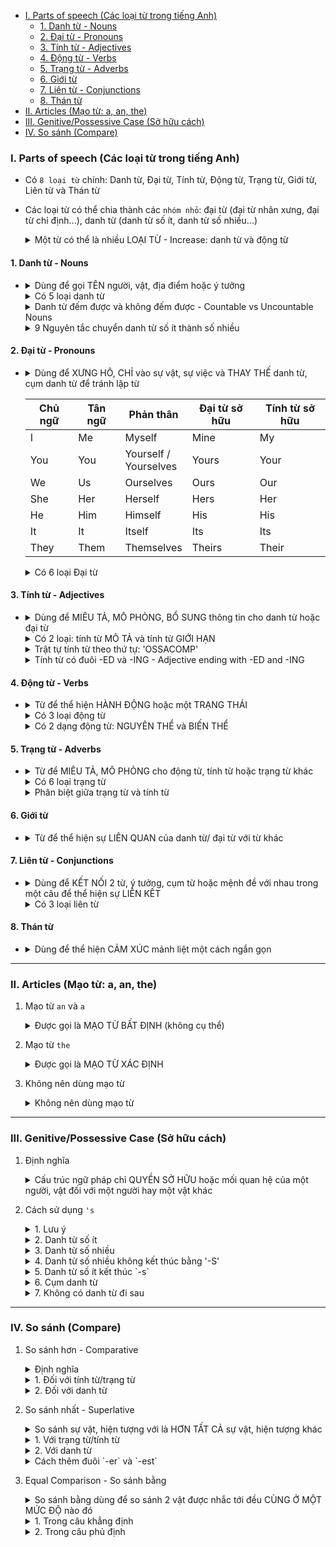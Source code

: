 - [I. Parts of speech (Các loại từ trong tiếng Anh)](#i-parts-of-speech-các-loại-từ-trong-tiếng-anh)
  - [1. Danh từ - Nouns](#1-danh-từ---nouns)
  - [2. Đại từ - Pronouns](#2-đại-từ---pronouns)
  - [3. Tính từ - Adjectives](#3-tính-từ---adjectives)
  - [4. Động từ - Verbs](#4-động-từ---verbs)
  - [5. Trạng từ - Adverbs](#5-trạng-từ---adverbs)
  - [6. Giới từ](#6-giới-từ)
  - [7. Liên từ - Conjunctions](#7-liên-từ---conjunctions)
  - [8. Thán từ](#8-thán-từ)
- [II. Articles (Mạo từ: a, an, the)](#ii-articles-mạo-từ-a-an-the)
- [III. Genitive/Possessive Case (Sở hữu cách)](#iii-genitivepossessive-case-sở-hữu-cách)
- [IV. So sánh (Compare)](#iv-so-sánh-compare)

### I. Parts of speech (Các loại từ trong tiếng Anh)

- Có `8 loại từ` chính: Danh từ, Đại từ, Tính từ, Động từ, Trạng từ, Giới từ, Liên từ và Thán từ
- Các loại từ có thể chia thành các `nhóm nhỏ`: đại từ (đại từ nhân xưng, đại từ chỉ định...), danh từ (danh từ số ít, danh từ số nhiều...)

    <details>
    <summary>Một từ có thể là nhiều LOẠI TỪ - Increase: danh từ và động từ</summary><p>

    - Price **inscreased**        - Động từ      
    - An **increase** in sales    - Danh từ
    </details>

#### 1. Danh từ - Nouns
- 
    <details>
    <summary>Dùng để gọi TÊN người, vật, địa điểm hoặc ý tưởng</summary><p>

    *Chi, Nam, Hanoi, London, target, tennis ball, golf player...*

    - **Nam** is a **volleyball player**
    - Is **London** a place for extreme **sports**?
    - I must hit the **target** to win the **game**
    </details>

    <details>
    <summary>Có 5 loại danh từ</summary><p>

    1. Danh từ kép - Compound nouns
        <details>
        <summary>Khác với danh từ đơn (chỉ có 1 từ), danh từ kép có "2 TỪ" ghép lại với nhau</summary><p>

        - *Danh từ kép có thể là:*
          + `1 từ ghép`: internship, haircut...
          + `2 từ đơn`: tuition fees, world peace...
          + `Từ nối bởi dấu '-'`: son-in-law...        

            Great! I got an **internship** in my favorite company       
            She working hard to pay her **tuition fees**        
            My **son-in-law** is a professor        
        </details>

    2. Danh từ cụ thể - Concrete nouns
        <details>
        <summary>Những từ HỮU HÌNH, có thể cầm nắm, nhìn thấy được</summary><p>

        - *book, board, room, table, box, dormitory, house...*            

            Nam lives in the school's **dormitory**     
            Those **sophomores** are thinking about talking some optional **courses** 
            - *Những sinh viên năm thứ hai kia đang nghĩ đến việc học một vài môn tự chọn*      
        </details>

    3. Danh từ trừu tượng - Abstract nouns
        <details>
        <summary>Những từ VÔ HÌNH, không thể cầm nắm, nhìn thấy được: như trạng thái, tính chất, quan niệm...</summary><p>

        - *love, war, beauty, freedom, scholarship...*        

            Most student lost their **scholarship** because of their final scores are bad       
            Look at her, she is a **beauty**        
        </details>

    4. Danh từ tập hợp - Collective nouns
        <details>
        <summary>Những từ chỉ NHÓM (người, vật), tập thể, đoàn khối...</summary><p>

        - *flock, army, group, team, crowd, herd...*

            Look! A **flock** of pigeons is landing in the campus
            A **group** of students ended their history course yesterday
        </details>

    5. Danh động từ - Gerunds
        <details>
        <summary>Là một DANH TỪ có dạng như ĐỘNG TỪ</summary><p>

        - *Tất cả đều có `đuôi là -ing`: running, listening, swimming...*    

            **Running** is what seniors do everyday
            I love **listening** to music
        </details>
    </details>

    <details>
    <summary>Danh từ đếm được và không đếm được - Countable vs Uncountable Nouns</summary><p>

   1. Hầu hết những từ nào có dạng `số ít` và `nhiều` đều là `danh từ đếm được`
        <details>
        <summary>A bowl - Bowls, A potato - Potatoes</summary><p>

        - I have **a potato**
        - I have many **potatoes**
        - I ate **a bowl** of rice
        - I ate three **bowls** of rice
        </details>

   2. Hầu hết những từ nào chỉ có `một dạng` đều là `danh từ không đếm được`
        <details>
        <summary>Bread, Rice, Money, Honey</summary><p>  

        - Do you have some **honey**?
        - She has no **money** in here wallet
        </details>

   3. Nhiều danh từ không đếm được thường là:
        <details>
        <summary>Nguyên liệu, Khái niệm trừu tượng, Cảm xúc</summary><p>

        - *Nguyên liệu:*        

            *bread, rice, honey, sugar, water...*         

            I need a lot of **water** right now

        - *Khái niệm trừu tượng:*

            *education, love, war...*         

            **War** is bad for our planet

        - *Cảm xúc*     

            *happiness, sadness*      

            Money cannot buy **happiness**
        </details>

   4. Mạo từ "a, an" có thể đi cùng với `danh từ đếm được`          
        I wrote **a letter**

   5. Danh từ đếm được số nhiều có thể `đứng 1 mình`            
        She eats **noodles** for lunch

   6. Mạo từ `không` đi được với danh từ không đếm được         
        We need more **time** to finish this dish

   7. Danh từ không đếm được hay đi với `any, some`         
        I do not have **any sugar** to put in my tea    
        She purchases **some bread** for her dinner

    * Lưu ý:

        | Danh từ đếm được                         | Danh từ không đếm được   |
        | ---------------------------------------- | ------------------------ |
        | I looking for **a job**                  | I'm looking for **work** |
        | These **pies** and **cherries** are mine | This **food** is mine    |
        | I need a **dollar**                      | I need **money**         |
        | Give me **an hour**                      | Give me some **time**    |
    </details>

    <details>
    <summary>9 Nguyên tắc chuyển danh từ số ít thành số nhiều</summary><p>

    - 
        <details>
        <summary>Hầu hết đều thêm '-S' vào cuối từ</summary><p>

        | Số ít    | Số nhiều      |
        | -------- | ------------- |
        | Customer | Customer**s** |
        | Market   | Market**s**   |
        | Mother   | Mother**s**   |

        Our **customers** are very friendly     
        On Mother's Day, **markets** usually give out **discounts** for **mothers**
        </details>
    
    1. Từ kết thúc bằng: O, S, SH, CH, X or Z*
        <details>
        <summary>Thêm '-ES' vào cuối từ: box -> boxES, quiz -> quizZES</summary><p>

        - *Từ có đuôi là `z` thì thêm 1 chữ `z` vào cuối tồi thêm `-es`*          

            | Số ít      | Số nhiều     |
            | ---------- | ------------ |
            | Tomat**o** | Tomat**oes** |
            | La**sh**   | La**shes**   |
            | Wat**ch**  | Wat**ches**  |
            | Bo**x**    | Bo**xes**    |
            | Qui**z**   | Qui**zzes**  |

            I need 5 bay **tomatoes** for my salad      
            I have 3 **boxes** in my room       
            I drank 2 **glasses** of milk       
        </details>

    2. Danh từ kết thúc bằng: Nguyên âm + Y
        <details>
        <summary>Giữ nguyên và thêm 'S' ở cuối: boy -> boys</summary><p>

        | Số ít   | Số nhiều |
        | ------- | -------- |
        | Bo**y** | Bo**ys** |
        | Ke**y** | Ke**ys** |
        | Da**y** | Da**ys** |
        | Gu**y** | Gu**ys** |

        The **boys** should sing at the fair to exchange some goods
        </details>

    3. Danh từ kết thúc bằng: Phụ âm + Y
        <details>
        <summary>Đổi 'Y -> I' thêm '-ES' ở cuối: citY -> citIES</summary><p>

        | Số ít     | Số nhiều    |
        | --------- | ----------- |
        | Cit**y**  | Cit**ies**  |
        | Stor**y** | Stor**ies** |

        Nam makes 60 **deliveries** a day
        She told me about the **cites** she went to in her **stories**
        </details>

    4. Danh từ kết thúc bằng: F, FE
        <details>
        <summary>Đổi 'F/FE -> V' và thêm '-ES' ở cuối: liFE -> liVES</summary><p>

        | Số ít     | Số nhiều    |
        | --------- | ----------- |
        | Li**fe**  | Li**ves**   |
        | Thie**f** | Thie**ves** |
        | Wi**fe**  | Wi**ves**   |

        Is this true that a cat has nine **lives**?     
        The **wives** are choosing products and the husbands are waiting for the cashier
        </details>

    5. Danh từ kết thúc bằng: IS
        <details>
        <summary>Đổi '-IS' thành '-ES' ở cuối: analysIS -> analysES</summary><p>

        | Số ít        | Số nhiều                 |
        | ------------ | ------------------------ |
        | Analys**is** | Analys**es**             |
        | Bas**is**    | Bas**es**                |
        | Cris**is**   | Cris**es** (khủng hoảng) |

        I made some **analyses** and reached a conclusion       
        2020 is a year with many **crises**
        </details>

    6. Danh từ kết thúc bằng: US
        <details>
        <summary>Đổi '-US' thành '-I' ở cuối: cactUS -> cactI</summary><p>

        | Số ít        | Số nhiều                    |
        | ------------ | --------------------------- |
        | Cact**us**   | Cact**i** (cây xương rồng)  |
        | Fung**us**   | Fung**i** (nấm)             |
        | Stimul**us** | Stimul**i** (sự kích thích) |
        | Syllab**us** | Syllab**i** (dàn bài)       |

        She sold me 2 **cacti** for a price of 1
        </details>

    7. Những trường hợp Bất quy tắc
        <details>
        <summary>mAn -> mEn, fOOt -> fEEt...</summary><p>

        | Số ít      | Số nhiều              |
        | ---------- | --------------------- |
        | M**a**n    | M**e**n               |
        | Wom**a**n  | Wom**e**n             |
        | Child      | Child**ren**          |
        | Pe**rson** | Pe**ople**            |
        | T**oo**th  | T**ee**th             |
        | F**oo**t   | F**ee**t              |
        | G**oo**se  | G**ee**se (con ngỗng) |
        | M**ouse**  | M**ice**              |

        The **men** lost an hour waiting for the receipts last week
        </details>

    8. Những trường hợp Giữ nguyên
        <details>
        <summary>Fish, Sheep...</summary><p>

        | Số ít    | Số nhiều                 |
        | -------- | ------------------------ |
        | Fish     | Fish                     |
        | Sheep    | Sheep                    |
        | Deer     | Deer (con hươu)          |
        | Moose    | Moose (con nai sừng tấm) |
        | Aircraft | Aircraft                 |

        There are plenty of **fish** in the sea
        </details>
    </details>

#### 2. Đại từ - Pronouns
- 
    <details>
    <summary>Dùng để XƯNG HÔ, CHỈ vào sự vật, sự việc và THAY THẾ danh từ, cụm danh từ để tránh lặp từ</summary><p>

    *I, you, he, she, it, them, him, her, this, that, those...*
    
    - **Nam** is a volleyball player, **he** plays for my team
    - Is **London** a place for extreme sports? I am living in **that** city
    </details>

    | Chủ ngữ | Tân ngữ | Phản thân                 | Đại từ sở hữu | Tính từ sở hữu |
    | ------- | ------- | ------------------------- | ------------- | -------------- |
    | I       | Me      | Myself                    | Mine          | My             |
    | You     | You     | Yourself /<br> Yourselves | Yours         | Your           |
    | We      | Us      | Ourselves                 | Ours          | Our            |
    | She     | Her     | Herself                   | Hers          | Her            |
    | He      | Him     | Himself                   | His           | His            |
    | It      | It      | Itself                    | Its           | Its            |
    | They    | Them    | Themselves                | Theirs        | Their          |

    <details>
    <summary>Có 6 loại Đại từ</summary><p>

    1. Đại từ nhân xưng chủ ngữ và tân ngữ - Personal Pronouns Subject and Object
        <details>
        <summary>Chủ ngữ - Dùng cho người nói, người nghe, khi người hoặc vật được nhắc tới</summary><p>

        - *Chỉ dùng để làm `chủ ngữ`*

            **I** will see you tomorrow         
            **We** are friends          
            **You** look lovely today           
            Ask **Thanh** if he likes to come to our party          
            What does **she** like to eat?
        </details>

        <details>
        <summary>Tân ngữ - Cũng là đại từ nhân xưng nhưng chúng KHÔNG ĐƯỢC LÀM CHỦ NGỮ</summary><p>

        - *Chỉ làm `tân ngữ` hoặc `bổ ngữ`*

            **I** would love to get **me** an ice cream             
            Do **you** remember that **you** have homework today?           
            Hey **Trang**, Chi tells **us** to pick up some apples on the way home          
            **Nam** is standing near the door, tell **him** to open it      
            Look at **my car**, **it** has shiny mirrors        
            Tell **them** your name
        </details>

        <details>
        <summary>Lưu ý</summary><p>

        - *Nên THÊM DANH TỪ khi đi cùng với đại từ nhân xưng ĐỂ CHỈ RÕ đang nhắc tới ai, cái gì*             
            You **girls** should get going now          
            We **doctors** like to sing

        - *Đại từ tân ngữ chỉ được dùng khi ta đã biết rõ danh từ được thay thế đó là gì*     
            That is **Ms. Chi**, I met **her** yesterday        
            Oh no my **cell phone**, **it** is broken

        - *Khi chỉ đồ vật, con vật hoặc danh từ trừu tượng mà không phải chỉ người*             
            *Ta có thể sử dụng đại từ `they/them, he/his, she/her` nếu xác định giới tính*        
                **My cat** purrs everytime I pet **him**
        </details>
    
    2. Đại từ phản thân - Reflexive Pronouns
        <details>
        <summary>Là đại từ đặc biệt để dùng khi CHỦ NGỮ và TÂN NGỮ hoặc BỔ NGỮ là một</summary><p>

        **She** bought a present for **herself**

        - *Nhấn mạnh chủ ngữ*     
            **Chi Pu** gives me her autograph **herself**

        - *Trong một vài trường hợp, dùng khi mang lại ý nghĩa, trường hợp tương tự*      
            Seeing my daughter playing with her dog reminds **me** of **myself** when I was small

        Ex:
        - I am studying English all by **myself**
        - We cook **ourselves** dinner
        - You should prepare **yourself** before the final exam
        - You guys should choose the topic for the assignment **yourselves**
        </details>

        <details>
        <summary>Cấu trúc</summary><p>

        - *Động từ + `Đại từ phản thân` + Tân ngữ*      
            *Khi ta đang làm gì đó cho chính bản thân mình*       
            I **knit** myself **a sweater**     

        - *Động từ + Tân ngữ + `Đại từ phản thân`*      
            *Nhấn mạnh rằng không ai khác đã giúp đỡ hay làm việc đó*     
            He **talks** to **his boss** himself about a promotion

        - *`by` + myself/yourself/himself/herself*        
            *Nhấn mạnh việc chỉ có một mình và không ở cùng một ai khác*      
            Chi goes to the party **by herself**
        </details>

        <details>
        <summary>Không nên dùng với một số động từ, hoặc khi đi cùng giới từ chỉ ĐỊA ĐIỂM hoặc VỊ TRÍ</summary><p>
            
        - *Một số động từ hiếm khi hoặc không dùng đại từ phản thân vì những từ này bắt nguồn từ tiếng khác:*

            |             |              |     |          |              |
            | ----------: | ------------ | --- | -------: | ------------ |
            |       adapt | - thích nghi |     | complain | - than phiền |
            | concentrate | - tập trung  |     |     hide | - che giấu   |
            |    lie down | - nằm xuống  |     |     meet | - gặp gỡ     |
            |        move | - di chuyển  |     |    relax | - thư giãn   |
            |    remember | - nhớ        |     |    shave | - cạo        |
            |      shower | - tắm        |     | sit down | - ngồi xuống |

        - *Khi đi cùng giới từ chỉ `địa điểm` hoặc `vị trí`, ta dùng `đại từ nhân xưng`, không dùng đại từ phản thân*     
            She puts the books next to **her**
        </details>

        <details>
        <summary>Phân biệt Ourselves, Themselves và Each Other</summary><p>
            
        - *Ta dùng `Each Other` để tả 2 hay nhiều người hoặc vật đang làm cùng một hành động `lên người khác`*      
            *Còn `Ourselves, Themselves` để tả 2 hay nhiều người hoặc vật làm cùng một hành động `lên chính họ`*      

            Chi and Huy bought **each other** presents    - Chi mua quà cho Huy và ngược lại      
            Chi and Huy bought **themselves** presents    - Chi mua quà cho Chi và tương tự
        </details>

    3. Đại từ chỉ định và Tính từ chỉ định - Demonstrative pronouns and adjectives
        - `This, That, These, Those` là những từ chỉ định được dùng để thể hiện `khoảng cách` tương đối giữa `người nói và danh từ`

        <details>
        <summary>Đại từ chỉ định - THIS/THESE (gần), THAT/THOSE (xa)</summary><p>

        - *`This` (số ít) và `these` (số nhiều) khi nhắc đến cáo có mặt `tại/gần (trong tầm với)` địa điểm nói*     
            
            **This** is my pineapple        
            **These** are my oranges

        - *`That` (số ít) và `those` (số nhiều) khi nhắc đến cái gì có mặt `xa (ngoài tầm với)` địa điểm nói*       
            
            **That** is my box of fruit juice           
            **Those** are the avocados that I bought

        - *Đại từ chỉ định có thể đứng một mình trong câu `thay thế cho danh từ`*       
            
            Are you going to buy **that**?      
            I cannot fix **these**, they are broken
        </details>

        <details>
        <summary>Tính từ chỉ định - Đi trước danh từ và cùng dạng số ít/nhiều với danh từ đó</summary><p>

        + **This** glass of wine is tasty
        + He wants **that** coconut for dessert
        + I want to buy **those** oranges
        + I love **these** kinds of beverages
        </details>

        <details>
        <summary>Từ chỉ định trong hiện tại (THIS/THESE) và quá khứ (THAT/THOSE)</summary><p>

        - *Nếu hành động, sự việc `chưa kết thúc` hoặc xảy ra trong `thời gian gần` thì ta dùng `this/these`*       
            **This** is a good meal

        - *Nếu hành động `đã kết thúc` hoặc nó ở `quá khứ` ta dùng `that/those`*        
            I forgot that I bought **those** coffee beans yesterday
        </details>

        <details>
        <summary>THIS IS khi bạn đang nghe điện thoại, hoặc bạn giới thiệu ai đó</summary><p>

        + Hello, can I talk to Chi, please?     
            **This is** her/ This is Chi

        + **This is** Minh, he is my friend
        </details>

    4. Đại từ sở hữu và Tính từ sở hữu - Possessive pronouns and adjectives
        <details>
        <summary>Đại từ sở hữu - Dùng để TRÁNH LẶP LẠI thông tin đã vô cùng rõ ràng</summary><p>

        - *Tránh câu nói bị rối vì một thông tin bị nhắc lại nhiều lần*       

            **This bag** is **my bag**, not **your bag**
            **This bag** is **mine**,   not **yours**

        Ex: 
        + This notebook is **mine**
        + I lost my bag so I took **yours**
        + After school, I go to my home and Nam go to **his**
        + That is my book, not **hers**
        + These are my textbooks and those are **theirs**

        Lưu ý:
        - *Tránh dùng từ `Its` trong đại từ sở hữu*      
        - *Đại từ sở hữu không đi với sở hữu cách `'s`*
        - *`Of + đại từ sở hữu`: để nói về bạn của ai đó*       
            
            She is no friend **of mine**       
            She is not my friend
        </details>

        <details>
        <summary>Tính từ sở hữu - Dùng để thể hiện QUYỀN SỞ HỮU một vật hoặc trong một mối quan hệ với ai đó</summary><p>

        - **His** essay is bad      
        - **Their** teacher is beautiful

        Ex: 
        + This is **my** table
        + I took **your** bag
        + I miss **our** classmates
        + A cat is eating **its** fish
        + That is not **her** book
        </details>

    5. Đại từ nghi vấn - Interrogave pronouns
        <details>
        <summary>Có 9 đại từ nghi vấn</summary><p>
            
        1. **What**
            <details>
            <summary>Là từ để hỏi thông tin cụ thể = Tôi muốn biết CÁI GÌ</summary><p>

            - **What** is the weather like today? - Thời tiết hôm nay thế nào?
            - **What** is Mosoon season? - Mùa gió mùa là gì?     
            - At **what** temperature does water boil? - Nước sẽ sôi ở nhiệt độ nào?
            </details>

        2. **Which**
            <details>
            <summary>Để LỰA CHỌN = Tôi muốn biết cái nào giữa các đáp án</summary><p>

            - **Which** color of the rainbow does she like the most? - Cô ấy thích nhất màu nào của cầu vồng?         
            </details>

            <details>
            <summary>What - Which</summary><p>

            - *Dùng `What` khi `không có` giới hạn các sự lựa chọn*       
                *Dùng `Which` khi `có` giới hạn các sự lựa chọn*       
                
                **What** shoes should I wear during summer?     
                **Which** shoes should I wear during summer - slippers or sneakers? 
            </details>

        3. **Who**
            <details>
            <summary>Để hỏi thông tin về NGƯỜI = Câu trả lời sẽ là các CHỦ NGỮ</summary><p>

            - *Được dùng thông thường hơn Whom*        
                
                **Who** is feeling under the weather? - Ai cảm thấy không khoẻ dưới thời tiết này?      
                It was **Chi**, she was a bit under the weather today
            </details>

        4. **Whom**
            <details>
            <summary>Để hỏi thông tin về NGƯỜI = Câu trả lời sẽ là các TÂN NGỮ</summary><p>
                
            - *Ít được dùng trong văn nói hơn Who*       
                
                **Whom** should I talk to about my son's temperature?              
                You should talk to **him**, he is our doctor.
            </details>

        5. **Whose**
            <details>
            <summary>Để hỏi về SỞ HỮU = Tôi muốn biết cái này thuộc về ai</summary><p>

            - **Whose** are these sweaters? - Những chiếc áo len này của ai?
            - **Whose** birthdday is in Spring? - Ai có  sinh nhật vào mùa xuân?
            </details>

        6. **Why**
            <details>
            <summary>Để hỏi lý do hoặc giải thích = Tôi muốn biết TẠI SAO</summary><p>

            **Why** is London called the city of fog? - Tại sao Luân Đôn lại được gọi là thành phố sương mù?

            - *Thường câu trả lời sẽ bắt đầu bằng `Because`*      
                Why does drought affect agriculture? - Tại sao hạn hán lại ảnh hưởng đến nông nghiệp?
            </details>

        7. **Where**
            <details>
            <summary>Để hỏi về NƠI CHỐN, ĐỊA ĐIỂM = Tôi muốn biết địa điểm</summary><p>

            - **Where** is the thunder coming from? - Sấm chớp đến từ đâu?
            - **Where** does Santa live? - Ông già Noel sống ở đâu? 
            </details>

        8. **When**
            <details>
            <summary>Để hỏi THỜI GIAN = Tôi muốn biết về thời gian</summary><p>

            - **When** will rainbow appear? - Khi nào cầu vồng sẽ xuất hiện?
            - **When** does Winter start? - Khi nào thì mùa đông bắt đầu?
            </details>


        9. **How**
            <details>
            <summary>Để hỏi về CÁCH LÀM = Tôi muốn biết về PHƯƠNG PHÁP thực hiện</summary><p>

            - **How** can we prevent climate change? - Làm thế nào để ngăn biến đổi khí hậu?
            - **How** to drive in foggy condition? - Làm thế nào để lái xe trong thời tiết sương mù?
            </details>

            <details>
            <summary>How + tính từ</summary><p>
            
            - *Để hỏi về `mức độ` của một `thuộc tính`*       
                
                **How cold** is the weather during Winter? - Vào mùa đông thời tiết thường lạnh như thế nào nhỉ?        
                **How tall** are you? - Bạn cao bao nhiêu?      
                **How far** is the North Pole? - Bắc cực cách bao xa?       
            </details>

            <details>
            <summary>How + often</summary><p>
            
            - *Để hỏi về `tần suất, mức độ` của `hành động`*      
                
                **How often** do they go jogging in Spring? - Vào mùa xuân thì tần suất đi bộ của họ là bao nhiêu?      
                **How often** does rainbow appear? - Tần suất xuất hiện của cầu vồng là bao nhiêu?  
            </details>
            
            <details>
            <summary>How + much</summary><p>
            
            - *Để hỏi về số lượng, giá cả: dùng cho `danh từ không đếm được`*       
                
                **How much** time do you need to goto work? - Bạn cần bao nhiêu thời gian để đi làm?        
                **How much** are these sweaters? - Những chiếc áo len này giá bao nhiêu?        
                **How much** milk does she need to bake? - Cô ấy cần bao nhiêu sữa để làm bánh?     
            </details>

            <details>
            <summary>How + many</summary><p>
            
            - *Để hỏi về số lượng: dùng cho `danh từ đếm được`*     
                
                **How many** seasons are there in a year? - Có bao nhiêu mùa trong một năm?     
                **How many** sweaters do you want to buy? - Bạn muốn mua bao nhiêu cái áo len?      
            </details>

            <details>
            <summary>What và How</summary><p>

            - *`What`  - hỏi về `bản chất` vật/việc/người đang được hỏi*        
                *`How`   - hỏi về `ý kiến` chủ quan/`cảm giác` của người đang được hỏi*       
                
                **What** is the weather like?   - It is foggy/rainy/sunny...        
                **How** is the weather?         - It is terrible/lovely/nice...
            </details>

        </details>

    6. Đại từ bất định - Indefinite Pronouns

        |                                        | Người                 | Địa điểm   | Vật        |
        | -------------------------------------- | --------------------- | ---------- | ---------- |
        | Tất cả                                 | Everybody<br>Everyone | Everywhere | Everything |
        | Một phần<br>*(câu khẳng định)*         | Somebody <br>Someone  | Somewhere  | Something  |
        | Một phần<br>*(câu phủ định, bất định)* | Anybody  <br>Anyone   | Anywhere   | Anything   |
        | Không có                               | Nobody   <br>No one   | Nowhere    | Nothing    |

        <details>
        <summary>Là những từ không chỉ cụ thể đến người hay vật nào đó, mà chỉ nói một cách CHUNG CHUNG</summary><p>

        - Do you play sport with **anybody** in your class?
        - **No one** in my class is flexible
        - There must be **somewhere** we can play soccer
        - I have to prepare **everything** before the big race this December
        </details>

        <details>
        <summary>Nguyên tắc khi dùng đại từ bất định</summary><p>
        
        - *Đều chia với động từ `số ít`*          
            Somebody **is** running through the windows
            Nothing ever **goes** as planned
            Anywhere with you **is** home
            Everything **happens** for a reason
        
        - *Đều chỉ danh từ `số nhiều` - Trừ những đại từ chứa từ THING*       
            **Somebody** lost **their** uniforms        
            **Nothing** ever goes as planned, **does** it?      
            **Everyone** tried to stay healthy during holidays. **They** went to the gym
        </details>

        <details>
        <summary>Cách đặt câu khẳng định - Some, Every, Any, No</summary><p>

        - *Some = số lượng bất định*       
            **Something** in that house is broken, it keeps making noise    

        - *Every = toàn bộ (số lượng) ~ Any = bất cứ*      
            **Everyone** in my team wants to become trainers
            **Anybody** in my team can become trainers

        - *No = Không có (số lượng) - Làm câu khẳng định mang ý nghĩa tiêu cực*        
            **Nowhere** is safe
        </details>
        
        <details>
        <summary>Cách đặt câu phủ định, nghi vấn - Any, No</summary><p>

        - *Câu phủ định chỉ được tạo bởi từ `any` - Câu khẳng định mang hàm ý phủ định với đại từ `no`*       
            *Hàm ý phủ định với đại từ `No` sẽ mang lại nhiều cảm xúc `tiêu cực` hơn*     

            I don't know **anything** about competitions        
            I know **nothing** about competitions
        </details>


#### 3. Tính từ - Adjectives
- 
    <details>
    <summary>Dùng để MIÊU TẢ, MÔ PHỎNG, BỔ SUNG thông tin cho danh từ hoặc đại từ</summary><p>

    - *black, white, tall, short, slim, big, loud, quiet...*

        They are **professional** Olympic divers        
        Nam has a pair of **big red** boxing gloves           
        He is an **easy-going** person      
        She has **long black** hair
    </details>

    <details>
    <summary>Có 2 loại: tính từ MÔ TẢ và tính từ GIỚI HẠN</summary><p>

    - Tính từ mô tả - Descriptive adjective:       
        *Là tính từ mô tả về `màu sắc, kích thước, phẩm chất`... của người, sự vật, sự việc*

        *grey, yellow, small, ugly, cute, handsome...*

        My cat is **samll** and **cute**        
        That dress is **long** and **beautiful**   

    - Tính từ giới hạn - Limiting adjective:
        *Là tính từ đặt `giới hạn` cho những từ nó bổ nghĩa*      

        + *Tính từ sở hữu (my, her, him...)*
        + *Tính từ chỉ định (this, that, those...)*
        + *Từ xác định (Determiners) có chức năng làm tính từ*

        **That** is Chi, **her** hair is **long and black**  
    </details>

    <details>
    <summary>Trật tự tính từ theo thứ tự: 'OSSACOMP'</summary><p>

    - O = `Opinion` = ý kiến, thái độ       
        *humorous, beautiful, selfish, easy, hard, handsome, ugly...*
    
    - S = `Size` = Kích thước của vật       
        *big, small, tall, huge, tiny...*
    
    - S = `Shape` = hình dáng của vật       
        *round, square, slim, fat, long, thin...*
    
    - A = `Age` = trạng thái về thời gian       
        *old, young, new, ancient, modern...*
    
    - C = `Color` = màu sắc     
        *red, blue, green, coral...*
    
    - O = `Origin` = nguồn gốc      
        *Japanese, Vietnamese, French, English...*
    
    - M = `Material` = nguyên liệu      
        *wooden, plastic, gold, satin...*
    
    - P = `Purpose` = mục đích sử dụng      
        *shopping, sleeping, storing, cooking...*     


        A **classy French** purse - Một chiếc ví sanh chảnh của Pháp        
            *classy = Opinion, French = Origin*

        A **confident slim American** man       
            *confident = Opinion, slime = Shape, American = Origin*

        **Big square white shopping** bags      
            *big = Size, square = Shape, white = Color, shopping = Purpose*
    </details>

    <details>
    <summary>Tính từ có đuôi -ED và -ING - Adjective ending with -ED and -ING</summary><p>

    - *Kết thúc bằng `-ed` để tả: cảm nhận (của người) hoặc cảm xúc mà `bị người khác, vật tình huống tác động vào`*      
        *`Không` dùng cho vật vô tri vô giác (vì chúng không có cảm xúc)*

    - *Kết thúc bằng đuôi `-ing` để tả: `bản chất, tính chất, đặc điểm` của người, vật, tình huống*

        My friend is **annoyed**        
        - *Bạn tôi cảm thấy bị làm phiền*        
        My friend is **annoying**       
        - *Bạn tôi thật là phiền phức*      

        - They are **scared** by this horror movie
        - Linh went to a sport center yesterday, she was very **delighted**
        - That haunted house is so **terrifying**       
            - *Căn nhà ma ám đó rất đáng sợ*        
        - Popping bubble wrap is stress **relieving**       
            - *Bóp vỡ màng xốp hơi giúp giải toả căng thẳng*

    * Lưu ý:
        - *Ta có thể dùng tính từ để tả người hoặc tình huống, nhưng cẩn thận cách chọn từ và đặt câu vì chúng sẽ có nghĩa `hoàn toàn khác nhau`*

            I am **confused** - *Tôi đang không hiểu một vấn đề nào đó*       
            I am **confusing** - *Tôi là một người khó hiểu*      

        - *Tính từ duôi `-ed` và `-ing` trong một câu, Những câu sau đây chỉ là ví dụ để thể hiện sự khác nhau giữa 2 từ.*        
            *`Không` nên đặt câu theo vì bị lặp từ*

            I was **pleased** by how **pleasing** this picture look         
                - *Tôi rất hài bởi sự dễ chịu của bức tranh này mang lại*       

            She is **exhausted** because this trip is so **exhausting**         
                - *Cô ấy kiệt sức bởi chuyến đi này rất tốn sức*
    </details>

#### 4. Động từ - Verbs
- 
    <details>
    <summary>Từ để thể hiện HÀNH ĐỘNG hoặc một TRẠNG THÁI</summary><p>

    - *Một động từ thể hiên một ai đó dang làm gì đó*       

        *run, speed, talk, write, play...*     

        He is **playing** as a goalkeeper in this soccer match
    </details>

    <details>
    <summary>Có 3 loại động từ</summary><p>

    1. Ngoại động từ - Transitive verbs
        <details>
        <summary>Diễn tả hành động TÁC ĐỘNG lên người, vật</summary><p>

        - *Ai làm gì đó với ai/cái gì*
        - *Luôn luôn phải đi cùng với Tân ngữ*          

            I **pour** him a cup of water       
            She **looks** at the watch
        </details>

    2. Nội động từ - Intransitive verbs
        <details>
        <summary>Diễn tả HÀNH ĐỘNG, TRẠNG THÁI của người nói</summary><p>

        - `Không` cần đi với Tân ngữ        

            She is **walking**      
            We **talked** for hours
        </details>

    3. Động từ liên kết - Linking verbs
        <details>
        <summary>Để nối giữa CHỦ NGỮ và VỊ NGỮ</summary><p>

        - *Không miêu tả hành động cụ thể nào mà chỉ chỉ ra `tình trạng` của sự vật sự việc và con người*           

            She **is** a docter         
            You **seemed** sick this morning        

        - *Một số động từ liên kết phổ biến:*

            + *To be: am, is, are, was, were, be, been...*          
                They **were** sleeping at 10pm last night

            + *become, seem, look, feel, sound, taste...*           
                I **became** a teacher          
                We **feel** angry after waiting for 2 hours
        </details>

    </details>

    <details>
    <summary>Có 2 dạng động từ: NGUYÊN THỂ và BIẾN THỂ</summary><p>

    - *`Động từ nguyên thể` là hình thức cơ bản của động từ, không bị thay đổi khi ghép câu*        
        Could you **tell** me what time is it?      
        I don't know, but you can **ask** Chi       

    - *`Động từ biến thể` là những động từ sẽ bị `thay đổi` hình thức, hay còn gọi là `chia động từ`*       
        Huy **goes** to school every morning at half-past 7     
        Yesterday, he **was** late
    </details>

#### 5. Trạng từ - Adverbs
- 
    <details>
    <summary>Từ để MIÊU TẢ, MÔ PHỎNG cho động từ, tính từ hoặc trạng từ khác</summary><p>

    - *Thường kết thúc bằng đuôi `-ly`*       

        *quickly, loudly, happily, sadly, very, always, tomorrow, here, there...*      

        They cheered **loudly** for that solid defense **yesterday**        
        He ran **quickly** to be **there** on time

    + *Bổ nghĩa cho động từ*         
        The scholl bell rings **loudly**        
          - *Bổ nghĩa cho động từ `rings`, miêu tả độ to của tiếng chuông*      

    + *Bổ nghĩa cho tính từ (thường đi trước tính từ)*
      - very, extremely, really - *rất*
      - totally, absolutely - *hoàn toàn*
      - quite, fairly, well - *khá*

        That museum is **quite** big

    + *Bổ nghĩa cho trạng từ khác*        
        I want to go to the cinema **so** badly         
          - *Tôi vô cùng muốn đi đến rạp chiếu phim* 
    </details>

    <details>
    <summary>Có 6 loại trạng từ</summary><p>

    1. Trạng từ chỉ tính cách - Adverbs of manner:
        <details>
        <summary>Miêu tả một HÀNH ĐỘNG diễn ra như thế nào, bằng cách nào</summary><p>

        - *Trả lời cho câu hỏi: `How`*
            
            *quickly, carefully, badly...*

            The airplane takes off **carefully**


        - *Tính từ = trạng từ*      
            *Khi đổi tính từ sang trạng từ thì k cần thêm đuôi `-ly`*       

            *fast, hard, early, late, straight, wrong*

            I worked **hard**       
            She will be at work **early**       
            At the beginning of the meeting, he went **straight** to the point      

        - Lưu ý:        
            *`Hardly` - `Hard` (Hiếm khi - Chăm chỉ)*      
            He hardly goes to the library - cậu ấy hiếm khi đến thư viện        

            *`Lately` - `Late` ( Dạo gần đây - Trễ)*        
            They have been to a police station **lately**, reporting a burglary     
            - *Dạo gần đây họ đã có mặt ở đồn cảnh sát để báo cáo về một vụ đột nhập*
        </details>

    2. Trạng từ chỉ thái độ - Adverbs of attitude:
        <details>
        <summary>Miêu tả THÁI ĐỘ, CẢM XÚC của người nói tới sự việc đang được nhắc tới</summary><p>

        - Luckily, Fortunately - *May mắn thay*
        - Honestly - *Thật lòng*
        - Hopefully - *Mong muốn, mong rằng *       

            **Honestly**, I expected better in this hair salon        
            **Luckily**, she has enough money to open a bakery by herself
        </details>

    3. Trạng từ chỉ thời gian - Adverbs of time:
        <details>
        <summary>Cho biết hành động diễn ra vào THỜI ĐIỂM nào</summary><p>

        - *Now, Tomorrow, This year, Last week, Immediately, Then*

            Can she go the bank **immediatelly**?       
            I went to the supermarket **last week**
        </details>

    4. Trạng từ chỉ nơi chốn - Adverbs of place:
        <details>
        <summary>Chỉ ĐỊA ĐIỂM diễn ra hành động</summary><p>

        - *Here, There, Above, Everywhere, Along, Through*

            We were riding our bikes to restaurant and our dog also was running **along**       
            When you arrive at the airport, remember to check your bas **there**
        </details>

    5. Trạng từ chỉ tần suất - Adverbs of frequency:
        <details>
        <summary>Là trạng từ chỉ `tần suất` của một hành động</summary><p>

        | Tần suất | Trạng từ           | Ví dụ                                  |                     |
        | -------- | ------------------ | -------------------------------------- | ------------------- |
        | 100%     | always             | I **always** do morning exercises      | (ngày nào cũng tập) |
        | 90%      | usually            | I **usually** do morning exercises     | (6 lần/1 tuần)      |
        | 80%      | normally/generally | I **normally** do morning exercises    | (5 lần/1 tuần)      |
        | 70%      | often/frequently   | I **often** do morning exercises       | (4 lần/1 tuần)      |
        | 50%      | sometimes          | I **sometimes** do morning exercises   | (3 lần/1 tuần)      |
        | 30%      | occasionlly        | I **occasionlly** do morning exercises | (1 lần/1 tuần)      |
        | 5-10%    | seldom/hardly ever | I **seldom** do morning exercises      | (1 lần/1 tháng)     |
        |          | /rarely            |                                        |                     |
        | 0%       | never              | I **never** do morning exercises       |                     |

        </details>

    6. Trạng từ chỉ mức độ - Adverbs of degree:
        <details>
        <summary>Chỉ mức độ BỔ NGHĨA cho một tính từ hay một trạng từ khác...</summary><p>

        - *Absolutely, enough, entirely, nearly, quite, rather, scarcely, too*        
            - Tuyệt đối, đủ, hoàn toàn, gần như, khá, khá, chắc chắn không, quá

            He bakes **rather** well        
              - *Anh ấy nướng bánh khá là tốt*     
            Shaving is just **too** hard        
            What she said is **entirely** true      
        </details>
    </details>

    <details>
    <summary>Phân biệt giữa trạng từ và tính từ</summary><p>

    - *Tính từ: miêu tả DANH TỪ*        
    *My cat* is **fast**

    - *Trạng từ: miêu tả ĐỘNG TỪ*       
    My cat *eats* **fast**
    </details>

#### 6. Giới từ
- 
    <details>
    <summary>Từ để thể hiện sự LIÊN QUAN của danh từ/ đại từ với từ khác</summary><p>

    - *Có thể chỉ thời gian, địa điểm hoặc quan hệ*     

        *at, on, in, from, with, near, between, about, under...*       

        Chi passes **on** the baton **for** her teammate **in** the relay race      
        The ball flew **into** the hole
    </details>

#### 7. Liên từ - Conjunctions
- 
    <details>
    <summary>Dùng để KẾT NỐI 2 từ, ý tưởng, cụm từ hoặc mệnh đề với nhau trong một câu để thể hiện sự LIÊN KẾT</summary><p>

    - *`Từ đơn`: and, but, if, because, despite...*
    - *`Cụm từ`: as soon as, in order to, in spite of...*
    - *`Cặp từ`: either... or, not only... but also, both... and*       

        **If** they score one more points, they will win the game
        **Despite** being tall, she still wears high heels everyday     
        Nam puts on a raincoat **as soon as** it rains      
        A leather jacket is **not only** fashionable **but also** very warm
    </details>

    <details>
    <summary>Có 3 loại liên từ</summary><p>

    1. Liên từ KẾT HỢP - Coordinate conjunctions
        <details>
        <summary>Nối các từ, nhóm từ, mệnh đề hoặc ác câu CÙNG LOẠI NGỮ PHÁP với nhau</summary><p>

        - *for, and, nor, but, or, yet, so... `(FANBOYS)`*        

            I need to put on my shoes, **so** I wear a pair of socks beforehand         
            I have to choose a skirt **or** a pair of jeans, I haven't decided **yet**
        </details>

    2. Liên từ TƯƠNG QUAN - Correlative Conjunctions
        <details>
        <summary>Là các cặp liên từ luôn đi với nhau</summary><p>

        - *either... or, neither... nor, not only... but also*        

            Choose **either** this dress **or** that pair of trousers       
            That glasses were **neither** pretty **nor** clear      
            You are **not only** beautiful **but also** very clever
        </details>

    3. Liên từ PHỤ THUỘC - Subordinate Conjunctions
        <details>
        <summary>Kết hợp một mệnh đề PHỤ với một mệnh đề CHÍNH</summary><p>

        - *because, since, as, although, though, while, whereas...*     

            The cat hurries into the house **as** I close the door 

        - *Thi thoảng trạng từ `(until, after or before)` cũng có thể là liên từ phụ thuộc*       
            **Before** Chi leaves, she makes sure she bring a jacket along
        </details>
    
    </details>

#### 8. Thán từ
- 
    <details>
    <summary>Dùng để thể hiện CẢM XÚC mảnh liệt một cách ngắn gọn</summary><p>

    *Yes! Wow! Great! Help! Oh! Hey! Hi!*

    - **Ouch!** He hit me eith baseball bat
    - **Hi!** I saw you in that boxing game last night 
    </details>

---------------------------

### II. Articles (Mạo từ: a, an, the)
1. Mạo từ `an` và `a`
    <details>
    <summary>Được gọi là MẠO TỪ BẤT ĐỊNH (không cụ thể)</summary><p>

    - *Dùng với `danh từ đơn` và lần `đầu tiên` người nói nhắc đến người, con vật, sự vật*            
        **a** garden, **a** birthday party, **an** oven

    - *Không đi với `đại từ sở hữu`, `từ chỉ định`, `số đếm`*     
        **My** ~~-a-~~ living room is very big      
        **That** ~~-a-~~ kitchen is mine        
        She needs ~~-an-~~ **one person** to help her clean the bookshelf

    - *Dùng `one` thay vì `a/an` nếu số đó quan trọng*        
        There is only **one chair** *(a chair)* in this dining soon

    - *`a` khi từ bắt đầu bằng phụ âm*        
        a bed, a table, a door, a ruler, a chair...

    - *`an` khi từ bắt đầu bằng nguyên âm (a, e, o, u, i) `uể oải`*         
        an apple, an envelope (phong bì thư), an onion, an umbrella, an image...
    </details>

2. Mạo từ `the`
    <details>
    <summary>Được gọi là MẠO TỪ XÁC ĐỊNH</summary><p>

    - *Danh từ số nhiều hoặc ít mà `biết rõ` người/vật đang được nhắc tới là cái gì*      
        She buys an armchair. **The armchair** is grey
    
    - *Phát âm là `\ðə\` khi từ bắt đầu bằng `phụ âm`*        
        *Phát âm là `\ðiː\` khi từ bắt đầu bằng `nguyên âm`*                
        the bed, the table, the door, the ruler, the chair...       
        the apple, the envelop, the onion, the umbrella, the image...

    - *Bất cứ cái gì có thể `xác định ngay lập tức`*        
        I have just bought **the new iPhone 12**
    
    - *Dùng với các loại `nhạc cụ`*       
        the drums (trống), the piano, the guitar...
        He plays **the drums** in his band

    - *Dùng với những thứ `độc nhất, độc quyền`*      
        the sun, the moon, the internet

    - *Dùng với tên `sông, biển, đại dương, dãi núi, sa mạc` (luôn viết hoa)*     
        the Red River, the Pacific Ocean, the Andes

    - *Dùng với các `hướng đi`*       
        the west, the north-west, the south
    </details>

3. Không nên dùng mạo từ
    <details>
    <summary>Không nên dùng mạo từ</summary><p>

    - *Khi nhắc đến **ý kiến tổng quát** không cụ thể, là số nhiều hoặc không đếm được*       
        **Gender equality** is a hot issue - Bình đẳng giới tính là vấn đề nóng     
        I like **Korean food**

    - *Tên `người, sách, vở kịch` (trừ khi mạo từ nằm trong tiêu đề)*        
        I love to read **Harry Potter**

    - *Tên `thị trấn, thành phố, bang và đất nước`*     
        *(trừ: The USA, The UK, The Netherlands, The Czech Republic, The Philippines)*

    - *Tên `hồ, đảo đơn, lục địa và núi`*
        Hoan Kiem Lake, Viet Nam, Asia, Son Tra Mountain...
    
    - *`Hành tinh`, `Môn thể thao` hoặc trò chơi, Tên của các `bữa ăn trong ngày`*        
        Mars, Earth, Jupiter...     
        Baseball, Soccer, Hide and Seek, Monopoly...       
        Breakfast, Lunch, Dinner...     
    </details>

-----------------------
### III. Genitive/Possessive Case (Sở hữu cách)

1. Định nghĩa
    <details>
    <summary>Cấu trúc ngữ pháp chỉ QUYỀN SỞ HỮU hoặc mối quan hệ của một người, vật đối với một người hay một vật khác</summary><p>

    - *Gồm có `Đại từ sở hữu, Tính từ sở hữu, Danh từ sở hữu`*

    - *Danh từ sở hữu thể hiện bằng:*     
        
        *`N + 's + N` hoặc `N + of`*

        **Bird's prey** are worms
        **Nam's job** is to study about Marine
    </details>

2. Cách sử dụng `'s`
   
    <details>
    <summary>1. Lưu ý</summary><p>

    - *Ta thường dùng dấu `'s` hất với người, động vật*
    - *Đôi khi là địa điểm, tổ chức, công ty: đại diện cho một nhóm người*
    - *`KHÔNG` sử dụng cho những vật vô tri vô giác*

        **Chi's** cat           
        **My company's** party      
        **Cat's** tail
    </details>

    <details>
    <summary>2. Danh từ số ít</summary><p>

    - *Thêm `'s`*     

        **Nam's spider** live in a box
    </details>

    <details>
    <summary>3. Danh từ số nhiều</summary><p>

    - *Thêm `'` nhưng không có `s`*
    - *`Cách phát âm` đều giống nhau, ta phải dựa vào `ngữ cảnh` của người nói để biết danh từ đó là số nhiều hay ít*

        **Zebra's stripes** are balck and white     
        **The two penguins' house** is stolen
    </details>

    <details>
    <summary>4. Danh từ số nhiều không kết thúc bằng '-S'</summary><p>

    - *Thêm `'s` vào sau danh từ như bình thường*

        The International **Women's Day** is on March 8th       
        Everyone at the zoo is voting for the **people's favourite animal** award
    </details>

    <details>
    <summary>5. Danh từ số ít kết thúc `-s`</summary><p>

    - *Thêm `'s` sau hầu hết các tên riêng:*

        James's, Frances's

    - *Những từ liên quan tới cổ điển, tôn giáo: chỉ thêm `'`*

        Does anyone know **Jesus'** real name?
    </details>

    <details>
    <summary>6. Cụm danh từ</summary><p>

    - *Vẫn áp dụng những quy tắc trên cho các cụm danh từ*
    - *Nếu 2 người cùng sở hữu 1 vật, thêm `'s` vào từ sau cùng*

        **Chi and Nam's** stuffed bear is dirty         
          - *Con gấu công của Chi và Nam (1 con gấu) bị bẩn*
    
    - *Nếu mỗi người sở hữu 1 vật, thêm `'s` vào mỗi từ*

        **Chi's** and **Nam's** stuffed bears are dirty         
          - *Con gấu bông của Chi và con gấu bông của Nam (2 con gấu) đều bị bẩn*
    </details>

    <details>
    <summary>7. Không có danh từ đi sau</summary><p>

    - *Nếu ý nói đến đã rõ, `không cần` phải thêm danh từ theo sau*

        Her hair is longer than **Linh's**      
        Whose essay about mamals is this? - It's **Nam's**          
          - *Bài luận về động vật có vú của ai đây - Của Nam đó*
    </details>

----------------------
### IV. So sánh (Compare)
1. So sánh hơn - Comparative
    <details>
    <summary>Định nghĩa</summary><p>

    - *Để `so sánh` giữa 2 sự vật, sự việc, xem cái nào có tính chất, đặc điểm nổi trội `hơn`*        
        Their relationship last **longer** **than** ever      
    </details>

    <details>
    <summary>1. Đối với tính từ/trạng từ</summary><p>

    - Đối với Tính từ/Trạng từ ngắn     

        *Chủ ngữ + Động từ + Trạng từ/Tính từ + `-er` + (Danh từ) + `than` + Tân ngữ*         

        The bride is **prettier** **than** the groom      
        Chi has a **bigger** crush on him **than** her        

    - Đối với tính từ/Trạng từ dài      

        *Chủ ngữ + Động từ + `more/less` + Trạng từ/Tính từ + (Danh từ) + `than` + Tân ngữ*       

        Chi is **more** *easy going* than Huy     
        My dog is **less** *friendly* than Linh's      
    </details>    

    <details>
    <summary>2. Đối với danh từ</summary><p>

    - *Chủ ngữ + Động từ + `more/fewer/less` + Danh từ + than + Danh từ*

        They need **more** *flowers* than I do        
        I have been through **fewer** *relationship* than my brother      
    </details>

2. So sánh nhất - Superlative
    <details>
    <summary>So sánh sự vật, hiện tượng với là HƠN TẤT CẢ sự vật, hiện tượng khác</summary><p>

    - *cao nhất - tallest, hay nhất - best, thông minh nhất - most intelligent...*

        She is **the most** *hard-working* person in my family      
    </details>

    <details>
    <summary>1. Với trạng từ/tính từ</summary><p>

    - Với tính từ/trạng từ ngắn     

        *Chủ ngữ + Động từ + `the` + Tính từ/Trạng từ + `-est` + Tân ngữ*     

        This wedding is **the biggest** in this area        
        She is **the best** guitar player of the team       

    - Với tính từ/ trang từ dài

        *Chủ ngữ + Động từ + `the + most/least` + Tính từ/Trạng từ + Tân ngữ*

        Chi is **the most** *intelligent* woman Huy has ever met
        They are **the least** *steady* couple I know, they're always fighting
    </details>

    <details>
    <summary>2. Với danh từ</summary><p>
       
    - *Chủ ngữ + Động từ + `the + most/least` + Danh từ + Tân ngữ*
       
       Linh drinks the most **milk** *when she is nervous*
    </details>

    <details>
    <summary>Cách thêm đuôi `-er` và `-est`</summary><p>

    | Trường hợp                          | Từ gốc         | Thêm `-er`       | Thêm `est`          |
    | ----------------------------------- | -------------- | ---------------- | ------------------- |
    | 1. Từ ngắn và dài kết thúc bằng `e` | close          | closer           | closest             |
    | => thêm `-r`hoặc `-st`              | large          | larger           | largest             |
    |                                     | strange        | stranger         | strangest           |
    |                                     | wise           | wiser            | wisest              |
    |                                     | handsome       | handsomer /      | handsomest /        |
    |                                     |                | more handsome    | most handsome       |
    |                                     | polite         | politer /        | politest /          |
    |                                     |                | more polite      | most polite         |
    | <hr>                                | <hr>           | <hr>             | <hr>                |
    | 2. Từ ngắn kết thúc bằng            | big            | bigger           | biggest             |
    | 1 nguyên âm duy nhất + phụ âm       | fat            | fatter           | fattest             |
    | => Gấp đôi phụ âm                   | red            | redder           | reddest             |
    |                                     | sad            | sadder           | sadest              |
    |                                     | thin           | thinner          | thinnest            |
    | <hr>                                | <hr>           | <hr>             | <hr>                |
    | 3. Từ ngắn và dài kết thúc bằng `y` | dry            | drier            | driest              |
    | => Đổi `y -> i` thêm `-er`/`-est`   | spry           | sprier/spryer(*) | spriest/spryest(\*) |
    |                                     | wry            | wrier/wryer(*)   | wriest/wryest(\*)   |
    |                                     | heavy          | heavier          | heaviest            |
    |                                     | shiny          | shinier          | shiniest            |
    |                                     | tiny           | tinier           | tiniest             |
    | <hr>                                | <hr>           | <hr>             | <hr>                |
    | 4. Từ ngắn khác                     | fast           | faster           | fastest             |
    | => thêm `-er`/`-est` như thường     | great          | greater          | greatest            |
    |                                     | quick          | quicker          | quickest            |
    |                                     | short          | shorter          | shortest            |
    |                                     | tall           | taller           | tallest             |
    | <hr>                                | <hr>           | <hr>             | <hr>                |
    | 5. Từ dài kết thúc bằng `le`, `ow`  | able           | abler            | ablest              |
    | => Chia như tính từ ngắn            | gentle         | gentler          | gentlest            |
    | thêm `-er`/`-est` như thường        | hollow         | hollower         | hollowest           |
    |                                     | narrow         | narrower         | narrowest           |
    |                                     | shallow        | shallower        | shallowest          |
    |                                     | simple         | simpler          | simplest            |
    | <hr>                                | <hr>           | <hr>             | <hr>                |
    | 6. Từ bất quy tắc                   | bad            | worse            | worst               |
    |                                     | good           | better           | best                |
    |                                     | many/much/some | more             | most                |
    | *(khoảng cách vật lý)*              | far            | farther          | farthest            |
    | *(khoảng cách, bổ sung...)*         | far            | further          | furthest            |
    | *(thời gian)*                       | late           | later            | latest              |
    | *(thứ tự)*                          | late           | latter           | last                |
    | *(kích cỡ)*                         | little         | littler          | littlest            |
    | *(số lượng)*                        | little         | less             | least               |
    | *(tuổi tác)*                        | old            | older            | oldest              |
    | *(cấp bậc)*                         | old            | elder            | eldest              |

    - This day is getting **worse** than the first date
    - My grandfather is the **eldest** in my family
    </details>

3. Equal Comparison - So sánh bằng 
    <details>
    <summary>So sánh bằng dùng để so sánh 2 vật được nhắc tới đều CÙNG Ở MỘT MỨC ĐỘ nào đó</summary><p>

    - I am **as** tall **as** my sister     
    </details>

    <details>
    <summary>1. Trong câu khẳng định</summary><p>

    - Đối với trạng từ, tính từ
        + *Chủ ngữ + Động từ + `as` + Trạng từ/Tính từ + `as` + Danh từ*

            They talk **as** loud **as** speakers

    - Đối với Danh từ
        + *Chủ ngữ + động từ + `as` + `many/much/little/few` + Danh từ + `as` + Danh từ* 

            She uses **as** many plastic bottle **as** I do
            Endangered animals need **as** much protection **as** we human do 

        + *Chủ ngữ + Động từ + `the same` + Danh từ + `as` + Danh từ*

            This tropical forest has **the same** amount of trees **as** the other   
    </details>

    <details>
    <summary>2. Trong câu phủ định</summary><p>

    - *Đối với trạng từ, tính từ*       
        + *Chủ ngữ + động từ + `not` + `as/so` + Tính từ/Trạng từ + `as` + Tân ngữ*

            Earth is **not so** polluted **as** this planet

    - *Đối với Danh từ*
        + *Chủ ngữ + động từ + `not` + `as/so` + `many/much/little/few` + Danh từ + `as` + Tân ngữ*       
        + *Chủ ngữ + động từ + `not` + `the same` + Tính từ/Trạng từ + `as` + Tân ngữ*

            An does **not** score **the same** points on the Environmental Science quiz **as** Chi      
            This river does **not** have **so many** plastics **as** that river   
    </details>
